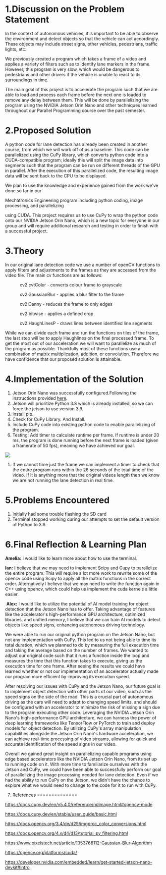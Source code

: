 1.Discussion on the Problem Statement
=====================================

In the context of autonomous vehicles, it is important to be able to observe the environment and detect objects so that the vehicle can act accordingly. These objects may include street signs, other vehicles, pedestrians, traffic lights, etc.

We previously created a program which takes a frame of a video and applies a variety of filters such as to identify lane markers in the frame. However, this program is very slow, which would be dangerous to pedestrians and other drivers if the vehicle is unable to react to its surroundings in time.

The main goal of this project is to accelerate the program such that we are able to load and process each frame before the next one is loaded to remove any delay between them. This will be done by parallelizing the program using the NVIDIA Jetson Orin Nano and other techniques learned throughout our Parallel Programming course over the past semester.

2.Proposed Solution
===================

A python code for lane detection has already been created in another course, from which we will work off of as a baseline. This code can be parallelized using the CuPy library, which converts python code into a CUDA-compatible program; ideally this will split the image data into segments such that the program can be run on different threads of the GPU in parallel. After the execution of this parallelized code, the resulting image data will be sent back to the CPU to be displayed.

We plan to use the knowledge and experience gained from the work we've done so far in our

Mechatronics Engineering program including python coding, image processing, and parallelizing

using CUDA. This project requires us to use CuPy to wrap the python code onto our NVIDIA Jetson Orin Nano, which is a new topic for everyone in our group and will require additional research and testing in order to finish with a successful project.

3.Theory
========

In our original lane detection code we use a number of openCV functions to apply filters and adjustments to the frames as they are accessed from the video file. The main cv functions are as follows: 

            cv2.cvtColor - converts colour frame to grayscale

            cv2.GaussianBlur - applies a blur filter to the frame

            cv2.Canny - reduces the frame to only edges

            cv2.bitwise - applies a defined crop 

            cv2.HaughLinesP - draws lines between identified line segments

While we can divide each frame and run the functions on tiles of the frame, the last step will be to apply Haughlines on the final processed frame. To get the most out of our acceleration we will want to parallelize as much of the program as possible. Thankfully most of these functions use a combination of matrix multiplication, addition, or convolution. Therefore we have confidence that our proposed solution is attainable. 

4.Implementation of the Solution
================================

1.  Jetson Orin Nano was successfully configured.Following the instructions provided [here](https://developer.nvidia.com/embedded/learn/get-started-jetson-nano-devkit#intro).
2.  Jetson will prioritize Python 3.8 which is already installed, so we can force the jetson to use version 3.9. 
3.  Install pip.
4.  Check for CuPy Library. And Install. 
5.  Include CuPy code into existing python code to enable parallelizing of the program.
6.  Testing: Add timer to calculate runtime per frame. If runtime is under 20 ms, the program is done running before the next frame is loaded (given a framerate of 50 fps), meaning we have achieved our goal.

![](blob:https://euangoddard.github.io/e11870b1-a7c7-4a92-9be1-a77ae980ee7f)

1.  If we cannot time just the frame we can implement a timer to check that the entire program runs within the 26 seconds of the total time of the video. If it is anything more that the original videos length then we know we are not running the lane detection in real time. 

5.Problems Encountered
======================

1.  Initially had some trouble flashing the SD card
2.  Terminal stopped working during our attempts to set the default version of Python to 3.9

6.Final Reflection & Learning Plan
==================================

**Amelia:** I would like to learn more about how to use the terminal.

**Ian:** I believe that we may need to implement Scipy and Cupy to parallelize the entire program. This will require a lot more work to rewrite some of the opencv code using Scipy to apply all the matrix functions in the correct order. Alternatively I believe that we may need to write the function again in C++ using opencv, which could help us implement the cuda kernels a little easier. 

 **Alex:** I would like to utilize the potential of AI model training for object detection that the Jetson Nano has to offer. Taking advantage of features like the accelerator's high-performance GPU architecture, optimized libraries, and unified memory, I believe that we can train AI models to detect objects like speed signs, enhancing autonomous driving technology.

We were able to run our original python program on the Jetson Nano, but not any implementation with CuPy. This led to us not being able to time its total duration, which we planned to do by measuring the full execution time and taking the average based on the number of frames. We wanted to adjust our original code such that it runs a function inside the loop and measures the time that this function takes to execute, giving us the execution time for one frame. After seeing the results we could have learned whether or not our implementation of an accelerator actually made our program more efficient by improving its execution speed.

After resolving our issues with CuPy and the Jetson Nano, our future goal is to implement object detection with other parts of our video, such as the speed signs on the side of the road. This is a crucial part of autonomous driving as the cars will need to adapt to changing speed limits, and should be configured with an accelerator to minimize the risk of missing a sign due to the program executing other code. Leveraging the NVIDIA Jetson Orin Nano's high-performance GPU architecture, we can harness the power of deep learning frameworks like TensorFlow or PyTorch to train and deploy models for object detection. By utilizing CuPy's array manipulation capabilities alongside the Jetson Orin Nano's hardware acceleration, we can achieve real-time processing of video streams, allowing for quick and accurate identification of the speed signs in our video.

Overall we gained great insight on parallelizing capable programs using edge based accelerators like the NVIDIA Jetson Orin Nano, from its set up to running code on it. With more time to familiarize ourselves with the Jetson and CuPy, we could have been able to successfully perform our goal of parallelizing the image processing needed for lane detection. Even if we had the ability to run CuPy on the Jetson, we didn't have the chance to explore what we would need to change to the code for it to run with CuPy.

7. References
==============

<https://docs.cupy.dev/en/v5.4.0/reference/ndimage.html#opencv-mode>

<https://docs.cupy.dev/en/stable/user_guide/basic.html>

<https://docs.opencv.org/3.4/de/d25/imgproc_color_conversions.html>

<https://docs.opencv.org/4.x/d4/d13/tutorial_py_filtering.html>

<https://www.pixelstech.net/article/1353768112-Gaussian-Blur-Algorithm>

<https://opencv.org/platforms/cuda/>

<https://developer.nvidia.com/embedded/learn/get-started-jetson-nano-devkit#intro>
